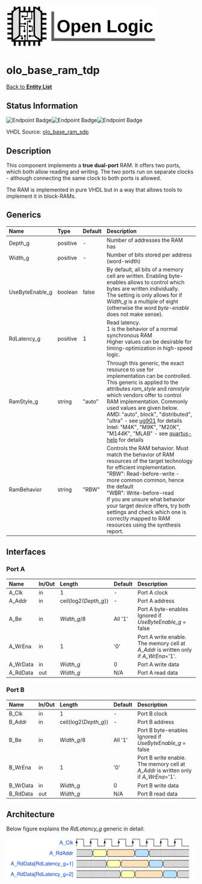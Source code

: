 <img src="../Logo.png" alt="Logo" width="400">

# olo_base_ram_tdp

[Back to **Entity List**](../EntityList.md)

## Status Information

![Endpoint Badge](https://img.shields.io/endpoint?url=https://storage.googleapis.com/open-logic-badges/coverage/olo_base_ram_tdp.json?cacheSeconds=0)![Endpoint Badge](https://img.shields.io/endpoint?url=https://storage.googleapis.com/open-logic-badges/branches/olo_base_ram_tdp.json?cacheSeconds=0)![Endpoint Badge](https://img.shields.io/endpoint?url=https://storage.googleapis.com/open-logic-badges/issues/olo_base_ram_tdp.json?cacheSeconds=0)

VHDL Source: [olo_base_ram_sdp](../../src/base/vhdl/olo_base_ram_sdp.vhd)

## Description

This component implements a **true dual-port** RAM. It offers two ports, which both allow reading and writing. The two ports run on separate clocks - although connecting the same clock to both ports is allowed.

The RAM is implemented in pure VHDL but in a way that allows tools to implement it in block-RAMs.

## Generics

| Name            | Type     | Default | Description                                                  |
| :-------------- | :------- | ------- | :----------------------------------------------------------- |
| Depth_g         | positive | -       | Number of addresses the RAM has                              |
| Width_g         | positive | -       | Number of bits stored per address (word-width)               |
| UseByteEnable_g | boolean  | false   | By default, all bits of a memory cell are written. Enabling byte-enables allows to control which bytes are written individually. <br>The setting is only allows for if *Width_g* is a multiple of eight (otherwise the word *byte-enable* does not make sense). |
| RdLatency_g     | positive | 1       | Read latency. <br>1 is the behavior of a normal synchronous RAM<br>Higher values can be desirable for timing-optimization in high-speed logic. |
| RamStyle_g      | string   | "auto"  | Through this generic, the exact resource to use for implementation can be controlled. This generic is applied to the attributes *ram_style* and *ramstyle* which vendors offer to control RAM implementation. Commonly used values are given below.<br>AMD: "auto", block", "distributed", "ultra" - see [ug901](https://docs.amd.com/r/en-US/ug901-vivado-synthesis/RAM_STYLE?tocId=EWhb59DDWEWsMr4arnAICw) for details<br>Intel: "M4K", "M9K", "M20K", "M144K", "MLAB" - see [quartus-help](https://www.intel.com/content/www/us/en/programmable/quartushelp/17.0/hdl/vhdl/vhdl_file_dir_ram.htm) for details |
| RamBehavior     | string   | "RBW"   | Controls the RAM behavior. Must match the behavior of RAM resources of the target technology for efficient implementation.<br>"RBW": Read-before-write - more common common, hence the default <br>"WBR": Write-before-read<br>If you are unsure what behavior your target device offers, try both settings and check which one is correctly mapped to RAM resources using the synthesis report. |

## Interfaces

### Port A

| Name     | In/Out | Length                | Default | Description                                                  |
| :------- | :----- | :-------------------- | ------- | :----------------------------------------------------------- |
| A_Clk    | in     | 1                     | -       | Port A clock                                                 |
| A_Addr   | in     | ceil(log2(*Depth_g*)) | -       | Port A address                                               |
| A_Be     | in     | *Width_g*/8           | All '1' | Port A byte-enables<br>Ignored if *UseByteEnable_g* = false  |
| A_WrEna  | in     | 1                     | '0'     | Port A write enable. The memory cell at *A_Addr* is written only if *A_WrEna*='1'. |
| A_WrData | in     | *Width_g*             | 0       | Port A write data                                            |
| A_RdData | out    | *Width_g*             | N/A     | Port A read data                                             |

### Port B

| Name     | In/Out | Length                | Default | Description                                                  |
| :------- | :----- | :-------------------- | ------- | :----------------------------------------------------------- |
| B_Clk    | in     | 1                     | -       | Port B clock                                                 |
| B_Addr   | in     | ceil(log2(*Depth_g*)) | -       | Port B address                                               |
| B_Be     | in     | *Width_g*/8           | All '1' | Port B byte-enables<br>Ignored if *UseByteEnable_g* = false  |
| B_WrEna  | in     | 1                     | '0'     | Port B write enable. The memory cell at *A_Addr* is written only if *A_WrEna*='1'. |
| B_WrData | in     | *Width_g*             | 0       | Port B write data                                            |
| B_RdData | out    | *Width_g*             | N/A     | Port B read data                                             |

## Architecture

Below figure explains the *RdLatency_g* generic in detail:

![RdLatency](./ram/RdLatency_TDP.svg)



